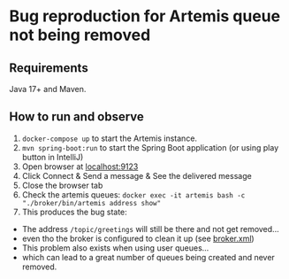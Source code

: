 # Bug reproduction for Artemis queue not being removed

## Requirements

Java 17+ and Maven.

## How to run and observe

1. `docker-compose up` to start the Artemis instance.
2. `mvn spring-boot:run` to start the Spring Boot application (or using play button in IntelliJ)
3. Open browser at [localhost:9123](http://localhost:9123)
4. Click Connect & Send a message & See the delivered message
5. Close the browser tab
6. Check the artemis queues: `docker exec -it artemis bash -c "./broker/bin/artemis address show"`
7. This produces the bug state:
  - The address `/topic/greetings` will still be there and not get removed...
  - even tho the broker is configured to clean it up (see [broker.xml](./broker.xml))
  - This problem also exists when using user queues...
  - which can lead to a great number of queues being created and never removed.
